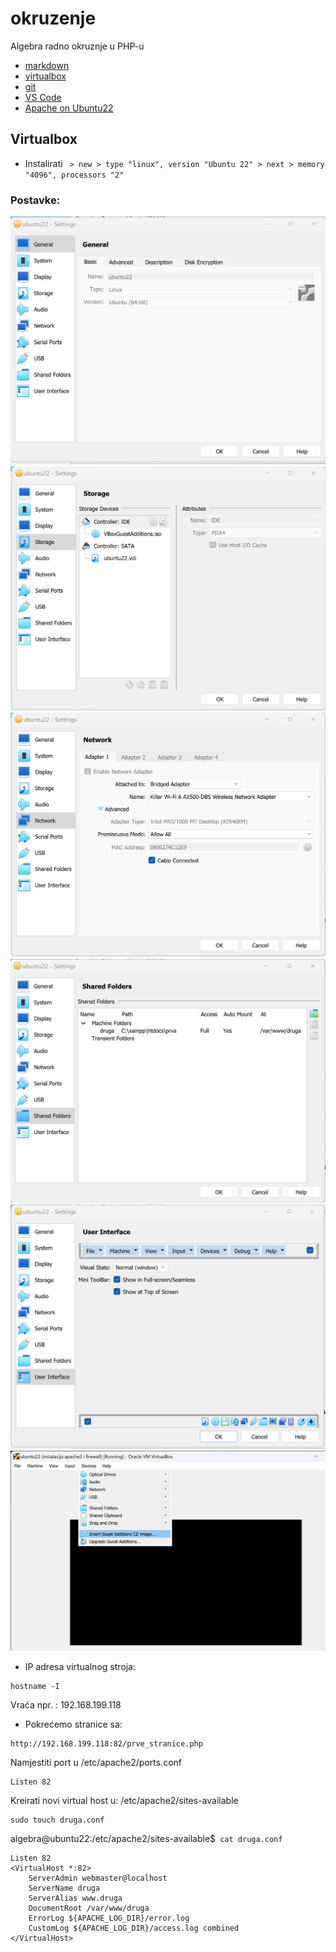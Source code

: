 # okruzenje
Algebra radno okruznje u PHP-u

- [markdown](https://www.markdownguide.org/cheat-sheet/)
- [virtualbox](https://www.oracle.com/virtualization/technologies/vm/downloads/virtualbox-downloads.html)
- [git](https://git-scm.com/download/win)
- [VS Code](https://code.visualstudio.com/docs/setup/windows)
- [Apache on Ubuntu22](https://www.digitalocean.com/community/tutorials/how-to-install-the-apache-web-server-on-ubuntu-22-04)


## Virtualbox
- Instalirati
`  > new > type "linux", version "Ubuntu 22" > next > memory "4096", processors "2" `

### Postavke:
![Settings general](vbox_01_settings_general.png)
![settings storage](vbox_02_settings_storage.png)
![settings network](vbox_03_settings_network.png)
![settings shared](vbox_04_settings_shared.png)
![settings interface](vbox_05_settings_interface.png)
![settings guest](vbox_06_devices_guest_addition.png)

- IP adresa virtualnog stroja:
``` 
hostname -I
```
Vraća npr. : 192.168.199.118

- Pokrećemo stranice sa:
```
http://192.168.199.118:82/prve_stranice.php
```

Namjestiti port u /etc/apache2/ports.conf
```
Listen 82
```

Kreirati novi virtual host u: /etc/apache2/sites-available
```
sudo touch druga.conf
```

algebra@ubuntu22:/etc/apache2/sites-available$` cat druga.conf`
```
Listen 82
<VirtualHost *:82>
    ServerAdmin webmaster@localhost
    ServerName druga
    ServerAlias www.druga
    DocumentRoot /var/www/druga
    ErrorLog ${APACHE_LOG_DIR}/error.log
    CustomLog ${APACHE_LOG_DIR}/access.log combined
</VirtualHost>
```



